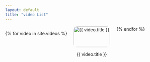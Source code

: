 ```yaml
---
layout: default
title: "video List"
---
```



<div style="display: flex; flex-wrap: wrap; gap: 20px;">

  {% for video in site.videos %}
  <div style="text-align: center;">
    <a href="{{ site.baseurl }}{{ video.url }}">
      <img src="{{ site.baseurl }}{{ video.thumbnail }}" alt="{{ video.title }}" 
           style="width: 100%; max-width: 1920px; height: auto; border-radius: 10px;">
    </a>
    <p>{{ video.title }}</p>
  </div>
  {% endfor %}

</div>

